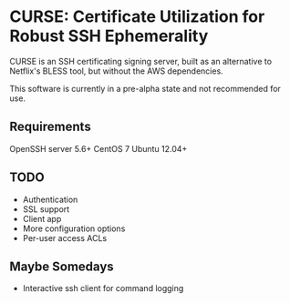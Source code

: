 # CURSE: Certificate Utilization for Robust SSH Ephemerality

CURSE is an SSH certificating signing server, built as an alternative to Netflix's BLESS tool, but without the AWS dependencies.

This software is currently in a pre-alpha state and not recommended for use.

Requirements
------------
OpenSSH server 5.6+
CentOS 7
Ubuntu 12.04+

TODO
----
* Authentication
* SSL support
* Client app
* More configuration options
* Per-user access ACLs

Maybe Somedays
--------------
* Interactive ssh client for command logging
